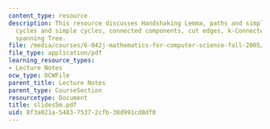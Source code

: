 ```yaml
---
content_type: resource
description: This resource discusses Handshaking Lemma, paths and simple paths, connectedness,
  cycles and simple cycles, connected components, cut edges, k-Connectedness, trees,and
  spanning Tree.
file: /media/courses/6-042j-mathematics-for-computer-science-fall-2005/8f3a021a548375372cfb38d991cd8df0_slides5m.pdf
file_type: application/pdf
learning_resource_types:
- Lecture Notes
ocw_type: OCWFile
parent_title: Lecture Notes
parent_type: CourseSection
resourcetype: Document
title: slides5m.pdf
uid: 8f3a021a-5483-7537-2cfb-38d991cd8df0
---
```

